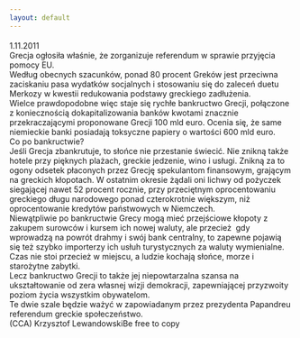```yaml
---
layout: default
---
```


<!--86--><p style="margin: 0px 0px 18px; font-size: 18px; font-family: Helvetica;">
1.11.2011<br>Grecja ogłosiła właśnie, że zorganizuje referendum w sprawie przyjęcia pomocy EU.<br>Według obecnych szacunków, ponad 80 procent Greków jest przeciwna zaciskaniu pasa wydatków socjalnych i stosowaniu się do zaleceń duetu Merkozy w kwestii redukowania podstawy greckiego zadłużenia.<br>Wielce prawdopodobne więc staje się rychłe bankructwo Grecji, połączone z koniecznością dokapitalizowania banków kwotami znacznie przekraczającymi proponowane Grecji 100 mld euro. Ocenia się, że same niemieckie banki posiadają toksyczne papiery o wartości 600 mld euro.<br>Co po bankructwie?<br>Jeśli Grecja zbankrutuje, to słońce nie przestanie świecić. Nie znikną także hotele przy pięknych plażach, greckie jedzenie, wino i usługi. Znikną za to ogony odsetek płaconych przez Grecję spekulantom finansowym, grającym na greckich kłopotach. W ostatnim okresie żądali oni lichwy od pożyczek siegającej nawet 52 procent rocznie, przy przeciętnym oprocentowaniu greckiego długu narodowego ponad czterokrotnie większym, niż oprocentowanie kredytów państwowych w Niemczech.<br>Niewątpliwie po bankructwie Grecy mogą mieć przejściowe kłopoty z zakupem surowców i kursem ich nowej waluty, ale przecież &nbsp;gdy wprowadzą na powrót drahmy i swój bank centralny, to zapewne pojawią się też szybko importerzy ich usłuh turystycznych za waluty wymienialne. Czas nie stoi przecież w miejscu, a ludzie kochają słońce, morze i starożytne zabytki.<br>Lecz bankructwo Grecji to także jej niepowtarzalna szansa na ukształtowanie od zera własnej wizji demokracji, zapewniającej przyzwoity poziom życia wszystkim obywatelom.&nbsp;<br>Te dwie szale będzie ważyć w zapowiadanym przez prezydenta Papandreu referendum greckie społeczeństwo.<br>(CCA) Krzysztof LewandowskiBe free to copy<br></p>